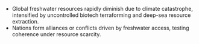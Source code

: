 * Global freshwater resources rapidly diminish due to climate catastrophe, intensified by uncontrolled biotech terraforming and deep-sea resource extraction.
* Nations form alliances or conflicts driven by freshwater access, testing coherence under resource scarcity.